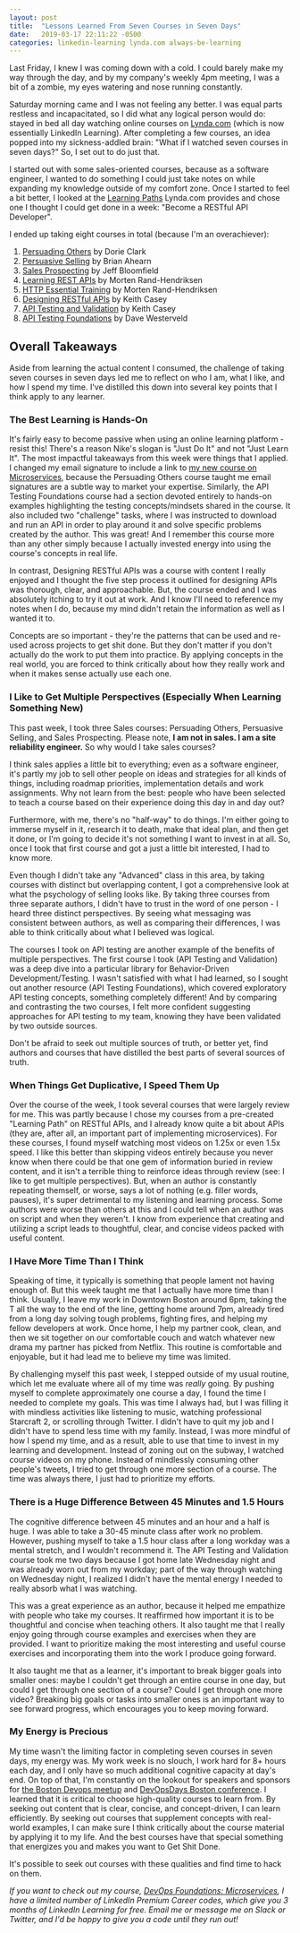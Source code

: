 ```yaml
---
layout: post
title:  "Lessons Learned From Seven Courses in Seven Days"
date:   2019-03-17 22:11:22 -0500
categories: linkedin-learning lynda.com always-be-learning
---
```

Last Friday, I knew I was coming down with a cold. I could barely make my way through the day, and by my company's weekly 4pm meeting, I was a bit of a zombie, my eyes watering and nose running constantly.

Saturday morning came and I was not feeling any better. I was equal parts restless and incapacitated, so I did what any logical person would do: stayed in bed all day watching online courses on [Lynda.com](https://www.lynda.com) (which is now essentially LinkedIn Learning). After completing a few courses, an idea popped into my sickness-addled brain: "What if I watched seven courses in seven days?" So, I set out to do just that.

I started out with some sales-oriented courses, because as a software engineer, I wanted to do something I could just take notes on while expanding my knowledge outside of my comfort zone. Once I started to feel a bit better, I looked at the [Learning Paths](https://www.lynda.com/learning-paths/) Lynda.com provides and chose one I thought I could get done in a week: "Become a RESTful API Developer".

I ended up taking eight courses in total (because I'm an overachiever):

1. [Persuading Others](https://www.lynda.com/Leadership-Management-tutorials/Persuading-Others/578056-2.html) by Dorie Clark
2. [Persuasive Selling](https://www.lynda.com/Business-Skills-tutorials/Persuasive-Selling/504664-2.html) by Brian Ahearn
3. [Sales Prospecting](https://www.lynda.com/Business-Skills-tutorials/Sales-Prospecting/415358-2.html) by Jeff Bloomfield
4. [Learning REST APIs](https://www.lynda.com/Web-Development-tutorials/Learning-REST-APIs/651230-2.html) by Morten Rand-Hendriksen
5. [HTTP Essential Training](https://www.lynda.com/Web-Development-tutorials/HTTP-Essential-Training/651231-2.html) by Morten Rand-Hendriksen
6. [Designing RESTful APIs](https://www.lynda.com/Web-Development-tutorials/Designing-RESTful-APIs/642497-2.html) by Keith Casey
7. [API Testing and Validation](https://www.lynda.com/PHP-tutorials/API-Testing-Validation/590841-2.html) by Keith Casey
8. [API Testing Foundations](https://www.lynda.com/Software-Development-tutorials/API-Testing-Foundations/751334-2.html) by Dave Westerveld

## Overall Takeaways

Aside from learning the actual content I consumed, the challenge of taking seven courses in seven days led me to reflect on who I am, what I like, and how I spend my time. I've distilled this down into several key points that I think apply to any learner.

### The Best Learning is Hands-On

It's fairly easy to become passive when using an online learning platform - resist this! There's a reason Nike's slogan is "Just Do It" and not "Just Learn It". The most impactful takeaways from this week were things that I applied. I changed my email signature to include a link to [my new course on Microservices](https://www.lynda.com/Kubernetes-tutorials/DevOps-Foundations-Microservices/806153-2.html), because the Persuading Others course taught me email signatures are a subtle way to market your expertise. Similarly, the API Testing Foundations course had a section devoted entirely to hands-on examples highlighting the testing concepts/mindsets shared in the course. It also included two "challenge" tasks, where I was instructed to download and run an API in order to play around it and solve specific problems created by the author. This was great! And I remember this course more than any other simply because I actually invested energy into using the course's concepts in real life.  

In contrast, Designing RESTful APIs was a course with content I really enjoyed and I thought the five step process it outlined for designing APIs was thorough, clear, and approachable. But, the course ended and I was absolutely itching to try it out at work. And I know I'll need to reference my notes when I do, because my mind didn't retain the information as well as I wanted it to.

Concepts are so important - they're the patterns that can be used and re-used across projects to get shit done. But they don't matter if you don't actually do the work to put them into practice. By applying concepts in the real world, you are forced to think critically about how they really work and when it makes sense actually use each one.

### I Like to Get Multiple Perspectives (Especially When Learning Something New)

This past week, I took three Sales courses: Persuading Others, Persuasive Selling, and Sales Prospecting. Please note, **I am not in sales. I am a site reliability engineer.** So why would I take sales courses?

I think sales applies a little bit to everything; even as a software engineer, it's partly my job to sell other people on ideas and strategies for all kinds of things, including roadmap priorities, implementation details and work assignments. Why not learn from the best: people who have been selected to teach a course based on their experience doing this day in and day out?

Furthermore, with me, there's no "half-way" to do things. I'm either going to immerse myself in it, research it to death, make that ideal plan, and then get it done, or I'm going to decide it's not something I want to invest in at all. So, once I took that first course and got a just a little bit interested, I had to know more.

Even though I didn't take any "Advanced" class in this area, by taking courses with distinct but overlapping content, I got a comprehensive look at what the psychology of selling looks like. By taking three courses from three separate authors, I didn't have to trust in the word of one person - I heard three distinct perspectives. By seeing what messaging was consistent between authors, as well as comparing their differences, I was able to think critically about what I believed was logical.

The courses I took on API testing are another example of the benefits of multiple perspectives. The first course I took (API Testing and Validation) was a deep dive into a particular library for Behavior-Driven Development/Testing. I wasn't satisfied with what I had learned, so I sought out another resource (API Testing Foundations), which covered exploratory API testing concepts, something completely different! And by comparing and contrasting the two courses, I felt more confident suggesting approaches for API testing to my team, knowing they have been validated by two outside sources.

Don't be afraid to seek out multiple sources of truth, or better yet, find authors and courses that have distilled the best parts of several sources of truth.

### When Things Get Duplicative, I Speed Them Up

Over the course of the week, I took several courses that were largely review for me. This was partly because I chose my courses from a pre-created "Learning Path" on RESTful APIs, and I already know quite a bit about APIs (they are, after all, an important part of implementing microservices). For these courses, I found myself watching most videos on 1.25x or even 1.5x speed. I like this better than skipping videos entirely because you never know when there could be that one gem of information buried in review content, and it isn't a terrible thing to reinforce ideas through review (see: I like to get multiple perspectives). But, when an author is constantly repeating themself, or worse, says a lot of nothing (e.g. filler words, pauses), it's super detrimental to my listening and learning process. Some authors were worse than others at this and I could tell when an author was on script and when they weren't. I know from experience that creating and utilizing a script leads to thoughtful, clear, and concise videos packed with useful content.

### I Have More Time Than I Think

Speaking of time, it typically is something that people lament not having enough of. But this week taught me that I actually have more time than I think. Usually, I leave my work in Downtown Boston around 6pm, taking the T all the way to the end of the line, getting home around 7pm, already tired from a long day solving tough problems, fighting fires, and helping my fellow developers at work. Once home, I help my partner cook, clean, and then we sit together on our comfortable couch and watch whatever new drama my partner has picked from Netflix. This routine is comfortable and enjoyable, but it had lead me to believe my time was limited.

By challenging myself this past week, I stepped outside of my usual routine, which let me evaluate where all of my time was _really_ going. By pushing myself to complete approximately one course a day, I found the time I needed to complete my goals. This was time I always had, but I was filling it with mindless activities like listening to music, watching professional Starcraft 2, or scrolling through Twitter. I didn't have to quit my job and I didn't have to spend less time with my family. Instead, I was more mindful of how I spend my time, and as a result, able to use that time to invest in my learning and development. Instead of zoning out on the subway, I watched course videos on my phone. Instead of mindlessly consuming other people's tweets, I tried to get through one more section of a course. The time was always there, I just had to prioritize my efforts.

### There is a Huge Difference Between 45 Minutes and 1.5 Hours

The cognitive difference between 45 minutes and an hour and a half is huge. I was able to take a 30-45 minute class after work no problem. However, pushing myself to take a 1.5 hour class after a long workday was a mental stretch, and I wouldn't recommend it. The API Testing and Validation course took me two days because I got home late Wednesday night and was already worn out from my workday; part of the way through watching on Wednesday night, I realized I didn't have the mental energy I needed to really absorb what I was watching. 

This was a great experience as an author, because it helped me empathize with people who take my courses. It reaffirmed how important it is to be thoughtful and concise when teaching others. It also taught me that I really enjoy going through course examples and exercises when they are provided. I want to prioritize making the most interesting and useful course exercises and incorporating them into the work I produce going forward.

It also taught me that as a learner, it's important to break bigger goals into smaller ones: maybe I couldn't get through an entire course in one day, but could I get through one section of a course? Could I get through one more video? Breaking big goals or tasks into smaller ones is an important way to see forward progress, which encourages you to keep moving forward.

### My Energy is Precious

My time wasn't the limiting factor in completing seven courses in seven days, my energy was. My work week is no slouch, I work hard for 8+ hours each day, and I only have so much additional cognitive capacity at day's end. On top of that, I'm constantly on the lookout for speakers and sponsors for [the Boston Devops meetup](https://www.meetup.com/Boston-Devops/) and [DevOpsDays Boston conference](https://www.devopsdays.org/events/2019-boston/welcome/). I learned that it is critical to choose high-quality courses to learn from. By seeking out content that is clear, concise, and concept-driven, I can learn efficiently. By seeking out courses that supplement concepts with real-world examples, I can make sure I think critically about the course material by applying it to my life. And the best courses have that special something that energizes you and makes you want to Get Shit Done. 

It's possible to seek out courses with these qualities and find time to hack on them.


_If you want to check out my course, [DevOps Foundations: Microservices](https://www.linkedin.com/learning/devops-foundations-microservices/), I have a limited number of LinkedIn Premium Career codes, which give you 3 months of LinkedIn Learning for free. Email me or message me on Slack or Twitter, and I'd be happy to give you a code until they run out!_
